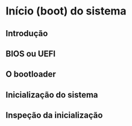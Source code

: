 # Início (boot) do sistema

## Introdução

## BIOS ou UEFI

## O bootloader

## Inicialização do sistema

## Inspeção da inicialização
